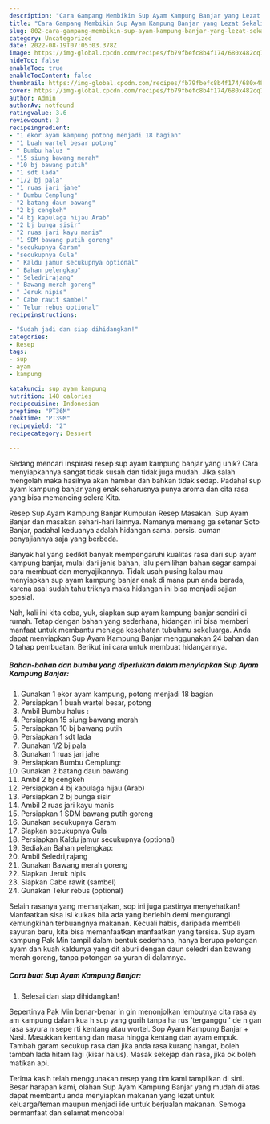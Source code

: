 ```yaml
---
description: "Cara Gampang Membikin Sup Ayam Kampung Banjar yang Lezat Sekali"
title: "Cara Gampang Membikin Sup Ayam Kampung Banjar yang Lezat Sekali"
slug: 802-cara-gampang-membikin-sup-ayam-kampung-banjar-yang-lezat-sekali
category: Uncategorized
date: 2022-08-19T07:05:03.378Z
image: https://img-global.cpcdn.com/recipes/fb79fbefc8b4f174/680x482cq70/sup-ayam-kampung-banjar-foto-resep-utama.jpg
hideToc: false
enableToc: true
enableTocContent: false
thumbnail: https://img-global.cpcdn.com/recipes/fb79fbefc8b4f174/680x482cq70/sup-ayam-kampung-banjar-foto-resep-utama.jpg
cover: https://img-global.cpcdn.com/recipes/fb79fbefc8b4f174/680x482cq70/sup-ayam-kampung-banjar-foto-resep-utama.jpg
author: Admin
authorAv: notfound
ratingvalue: 3.6
reviewcount: 3
recipeingredient:
- "1 ekor ayam kampung potong menjadi 18 bagian"
- "1 buah wartel besar potong"
- " Bumbu halus "
- "15 siung bawang merah"
- "10 bj bawang putih"
- "1 sdt lada"
- "1/2 bj pala"
- "1 ruas jari jahe"
- " Bumbu Cemplung"
- "2 batang daun bawang"
- "2 bj cengkeh"
- "4 bj kapulaga hijau Arab"
- "2 bj bunga sisir"
- "2 ruas jari kayu manis"
- "1 SDM bawang putih goreng"
- "secukupnya Garam"
- "secukupnya Gula"
- " Kaldu jamur secukupnya optional"
- " Bahan pelengkap"
- " Seledrirajang"
- " Bawang merah goreng"
- " Jeruk nipis"
- " Cabe rawit sambel"
- " Telur rebus optional"
recipeinstructions:

- "Sudah jadi dan siap dihidangkan!"
categories:
- Resep
tags:
- sup
- ayam
- kampung

katakunci: sup ayam kampung 
nutrition: 148 calories
recipecuisine: Indonesian
preptime: "PT36M"
cooktime: "PT39M"
recipeyield: "2"
recipecategory: Dessert

---
```





Sedang mencari inspirasi resep sup ayam kampung banjar yang unik? Cara menyiapkannya sangat tidak susah dan tidak juga mudah. Jika salah mengolah maka hasilnya akan hambar dan bahkan tidak sedap. Padahal sup ayam kampung banjar yang enak seharusnya punya aroma dan cita rasa yang bisa memancing selera Kita.





Resep Sup Ayam Kampung Banjar Kumpulan Resep Masakan. Sup Ayam Banjar dan masakan sehari-hari lainnya. Namanya memang ga setenar Soto Banjar, padahal keduanya adalah hidangan sama. persis. cuman penyajiannya saja yang berbeda.

Banyak hal yang sedikit banyak mempengaruhi kualitas rasa dari sup ayam kampung banjar, mulai dari jenis bahan, lalu pemilihan bahan segar sampai cara membuat dan menyajikannya. Tidak usah pusing kalau mau menyiapkan sup ayam kampung banjar enak di mana pun anda berada, karena asal sudah tahu triknya maka hidangan ini bisa menjadi sajian spesial.






Nah, kali ini kita coba, yuk, siapkan sup ayam kampung banjar sendiri di rumah. Tetap dengan bahan yang sederhana, hidangan ini bisa memberi manfaat untuk membantu menjaga kesehatan tubuhmu sekeluarga. Anda dapat menyiapkan Sup Ayam Kampung Banjar menggunakan 24 bahan dan 0 tahap pembuatan. Berikut ini cara untuk membuat hidangannya.

<!--inarticleads1-->

##### Bahan-bahan dan bumbu yang diperlukan dalam menyiapkan Sup Ayam Kampung Banjar:

1. Gunakan 1 ekor ayam kampung, potong menjadi 18 bagian
1. Persiapkan 1 buah wartel besar, potong
1. Ambil  Bumbu halus :
1. Persiapkan 15 siung bawang merah
1. Persiapkan 10 bj bawang putih
1. Persiapkan 1 sdt lada
1. Gunakan 1/2 bj pala
1. Gunakan 1 ruas jari jahe
1. Persiapkan  Bumbu Cemplung:
1. Gunakan 2 batang daun bawang
1. Ambil 2 bj cengkeh
1. Persiapkan 4 bj kapulaga hijau (Arab)
1. Persiapkan 2 bj bunga sisir
1. Ambil 2 ruas jari kayu manis
1. Persiapkan 1 SDM bawang putih goreng
1. Gunakan secukupnya Garam
1. Siapkan secukupnya Gula
1. Persiapkan  Kaldu jamur secukupnya (optional)
1. Sediakan  Bahan pelengkap:
1. Ambil  Seledri,rajang
1. Gunakan  Bawang merah goreng
1. Siapkan  Jeruk nipis
1. Siapkan  Cabe rawit (sambel)
1. Gunakan  Telur rebus (optional)


Selain rasanya yang memanjakan, sop ini juga pastinya menyehatkan! Manfaatkan sisa isi kulkas bila ada yang berlebih demi mengurangi kemungkinan terbuangnya makanan. Kecuali habis, daripada membeli sayuran baru, kita bisa memanfaatkan manfaatkan yang tersisa. Sup ayam kampung Pak Min tampil dalam bentuk sederhana, hanya berupa potongan ayam dan kuah kaldunya yang dit aburi dengan daun seledri dan bawang merah goreng, tanpa potongan sa yuran di dalamnya. 

<!--inarticleads2-->

##### Cara buat Sup Ayam Kampung Banjar:


1. Selesai dan siap dihidangkan!

Sepertinya Pak Min benar-benar in gin menonjolkan lembutnya cita rasa ay am kampung dalam kua h sup yang gurih tanpa ha rus &#39;terganggu &#39; de n gan rasa sayura n sepe rti kentang atau wortel. Sop Ayam Kampung Banjar + Nasi. Masukkan kentang dan masa hingga kentang dan ayam empuk. Tambah garam secukup rasa dan jika anda rasa kurang hangat, boleh tambah lada hitam lagi (kisar halus). Masak sekejap dan rasa, jika ok boleh matikan api. 

Terima kasih telah menggunakan resep yang tim kami tampilkan di sini. Besar harapan kami, olahan Sup Ayam Kampung Banjar yang mudah di atas dapat membantu anda menyiapkan makanan yang lezat untuk keluarga/teman maupun menjadi ide untuk berjualan makanan. Semoga bermanfaat dan selamat mencoba!
